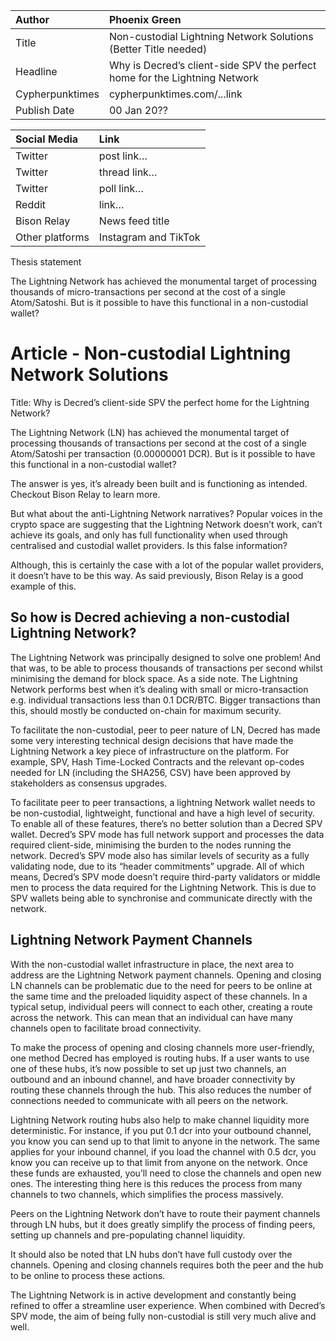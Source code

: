 | Author | Phoenix Green |
| :---- | :---- |
| Title | Non-custodial Lightning Network Solutions (Better Title needed) |
| Headline  | Why is Decred’s client-side SPV the perfect home for the Lightning Network |
| Cypherpunktimes | cypherpunktimes.com/...link |
| Publish Date | 00 Jan 20?? |

| Social Media | Link |
| :---- | :---- |
| Twitter | post link… |
| Twitter | thread link… |
| Twitter | poll link… |
| Reddit  | link… |
| Bison Relay | News feed title |
| Other platforms | Instagram and TikTok |

Thesis statement 

The Lightning Network has achieved the monumental target of processing thousands of micro-transactions per second at the cost of a single Atom/Satoshi. But is it possible to have this functional in a non-custodial wallet?


# Article - Non-custodial Lightning Network Solutions
Title: Why is Decred’s client-side SPV the perfect home for the Lightning Network?

The Lightning Network (LN) has achieved the monumental target of processing thousands of transactions per second at the cost of a single Atom/Satoshi per transaction (0.00000001 DCR). But is it possible to have this functional in a non-custodial wallet?

The answer is yes, it’s already been built and is functioning as intended. Checkout Bison Relay to learn more.

But what about the anti-Lightning Network narratives? Popular voices in the crypto space are suggesting that the Lightning Network doesn’t work, can’t achieve its goals, and only has full functionality when used through centralised and custodial wallet providers. Is this false information?

Although, this is certainly the case with a lot of the popular wallet providers, it doesn’t have to be this way. As said previously, Bison Relay is a good example of this.

## So how is Decred achieving a non-custodial Lightning Network?
The Lightning Network was principally designed to solve one problem! And that was, to be able to process thousands of transactions per second whilst minimising the demand for block space. As a side note. The Lightning Network performs best when it’s dealing with small or micro-transaction e.g. individual transactions less than 0.1 DCR/BTC. Bigger transactions than this, should mostly be conducted on-chain for maximum security.

To facilitate the non-custodial, peer to peer nature of LN, Decred has made some very interesting technical design decisions that have made the Lightning Network a key piece of infrastructure on the platform. For example, SPV, Hash Time-Locked Contracts and the relevant op-codes needed for LN (including the SHA256, CSV) have been approved by stakeholders as consensus upgrades.

To facilitate peer to peer transactions, a lightning Network wallet needs to be non-custodial, lightweight, functional and have a high level of security. To enable all of these features, there’s no better solution than a Decred SPV wallet. Decred’s SPV mode has full network support and processes the data required client-side, minimising the burden to the nodes running the network. Decred’s SPV mode also has similar levels of security as a fully validating node, due to its “header commitments” upgrade. All of which means, Decred’s SPV mode doesn’t require third-party validators or middle men to process the data required for the Lightning Network. This is due to SPV wallets being able to synchronise and communicate directly with the network.

## Lightning Network Payment Channels

With the non-custodial wallet infrastructure in place, the next area to address are the Lightning Network payment channels. Opening and closing LN channels can be problematic due to the need for peers to be online at the same time and the preloaded liquidity aspect of these channels. In a typical setup, individual peers will connect to each other, creating a route across the network. This can mean that an individual can have many channels open to facilitate broad connectivity.

To make the process of opening and closing channels more user-friendly, one method Decred has employed is routing hubs. If a user wants to use one of these hubs, it’s now possible to set up just two channels, an outbound and an inbound channel, and have broader connectivity by routing these channels through the hub. This also reduces the number of connections needed to communicate with all peers on the network. 

Lightning Network routing hubs also help to make channel liquidity more deterministic. For instance, if you put 0.1 dcr into your outbound channel, you know you can send up to that limit to anyone in the network. The same applies for your inbound channel, if you load the channel with 0.5 dcr, you know you can receive up to that limit from anyone on the network. Once these funds are exhausted, you’ll need to close the channels and open new ones. The interesting thing here is this reduces the process from many channels to two channels, which simplifies the process massively.

Peers on the Lightning Network don’t have to route their payment channels through LN hubs, but it does greatly simplify the process of finding peers, setting up channels and pre-populating channel liquidity. 

It should also be noted that LN hubs don’t have full custody over the channels. Opening and closing channels requires both the peer and the hub to be online to process these actions. 

The Lightning Network is in active development and constantly being refined to offer a streamline user experience. When combined with Decred’s SPV mode, the aim of being fully non-custodial is still very much alive and well.
